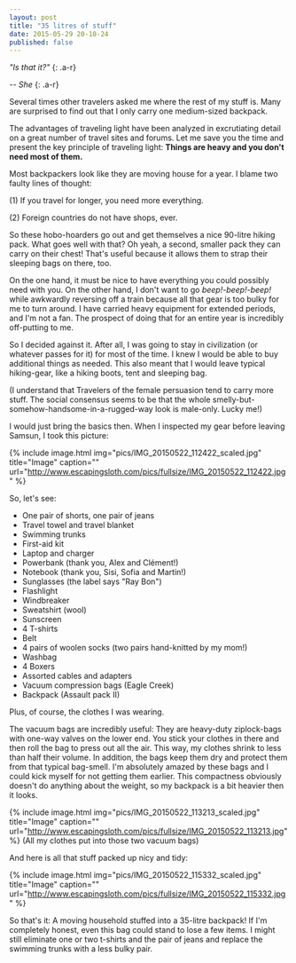 ```yaml
---
layout: post
title: "35 litres of stuff"
date: 2015-05-29 20-10-24
published: false
---
```

*"Is that it?"*  {: .a-r}

*-- She* {: .a-r}

Several times other travelers asked me where the rest of my stuff is. Many are surprised to find out that I only carry one medium-sized backpack.

The advantages of traveling light have been analyzed in excrutiating detail on a great number of travel sites and forums. Let me save you the time and present the key principle of traveling light: **Things are heavy and you don't need most of them.**


Most backpackers look like they are moving house for a year. I blame two faulty lines of thought:

(1) If you travel for longer, you need more everything.

(2) Foreign countries do not have shops, ever.

So these hobo-hoarders go out and get themselves a nice 90-litre hiking pack. What goes well with that? Oh yeah, a second, smaller pack they can carry on their chest! That's useful because it allows them to strap their sleeping bags on there, too.

On the one hand, it must be nice to have everything you could possibly need with you. On the other hand, I don't want to go *beep!-beep!-beep!* while awkwardly reversing off a train because all that gear is too bulky for me to turn around. I have carried heavy equipment for extended periods, and I'm not a fan. The prospect of doing that for an entire year is incredibly off-putting to me.

So I decided against it. After all, I was going to stay in civilization (or whatever passes for it) for most of the time. I knew I would be able to buy additional things as needed. This also meant that I would leave typical hiking-gear, like a hiking boots, tent and sleeping bag. 

(I understand that Travelers of the female persuasion tend to carry more stuff. The social consensus seems to be that the whole smelly-but-somehow-handsome-in-a-rugged-way look is male-only. Lucky me!)

I would just bring the basics then. When I inspected my gear before leaving Samsun, I took this picture:

{% include image.html img="pics/IMG_20150522_112422_scaled.jpg" title="Image" caption="" url="http://www.escapingsloth.com/pics/fullsize/IMG_20150522_112422.jpg" %}

So, let's see:

* One pair of shorts, one pair of jeans
* Travel towel and travel blanket
* Swimming trunks
* First-aid kit
* Laptop and charger
* Powerbank (thank you, Alex and Clément!)
* Notebook (thank you, Sisi, Sofia and Martin!)
* Sunglasses (the label says "Ray Bon")
* Flashlight
* Windbreaker
* Sweatshirt (wool)
* Sunscreen
* 4 T-shirts
* Belt
* 4 pairs of woolen socks (two pairs hand-knitted by my mom!)
* Washbag
* 4 Boxers
* Assorted cables and adapters
* Vacuum compression bags (Eagle Creek)
* Backpack (Assault pack II)

Plus, of course, the clothes I was wearing. 

The vacuum bags are incredibly useful: They are heavy-duty ziplock-bags with one-way valves on the lower end. You stick your clothes in there and then roll the bag to press out all the air. This way, my clothes shrink to less than half their volume. In addition, the bags keep them dry and protect them from that typical bag-smell. I'm absolutely amazed by these bags and I could kick myself for not getting them earlier. This compactness obviously doesn't do anything about the weight, so my backpack is a bit heavier then it looks.


{% include image.html img="pics/IMG_20150522_113213_scaled.jpg" title="Image" caption="" url="http://www.escapingsloth.com/pics/fullsize/IMG_20150522_113213.jpg" %}
(All my clothes put into those two vacuum bags)

And here is all that stuff packed up nicy and tidy:

{% include image.html img="pics/IMG_20150522_115332_scaled.jpg" title="Image" caption="" url="http://www.escapingsloth.com/pics/fullsize/IMG_20150522_115332.jpg" %}

So that's it: A moving household stuffed into a 35-litre backpack!
If I'm completely honest, even this bag could stand to lose a few items. I might still eliminate one or two t-shirts and the pair of jeans and replace the swimming trunks with a less bulky pair. 



